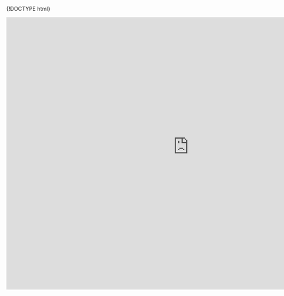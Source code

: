 {!DOCTYPE html}
<div style="overflow-y: hidden; height: 720px; overflow-x: hidden; width: 960px;" id="applet">
    <iframe style="margin-top:-70px; margin-left:-12px;" allowtransparency="false" width="980" height="820" bgcolor=#F11111 src="http://scratch.mit.edu/projects/embed/202486072/?autostart=true" allowfullscreen></iframe>
    <br/><br/>
</div>
